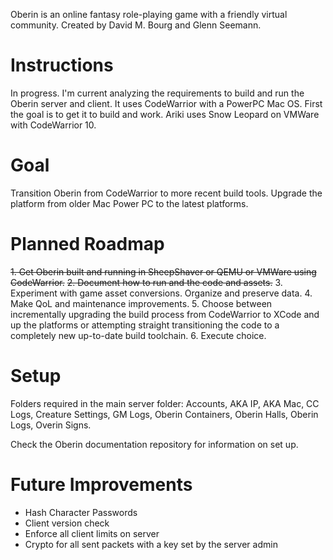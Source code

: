Oberin is an online fantasy role-playing game with a friendly virtual community. Created by David M. Bourg and Glenn Seemann.

# Instructions
In progress. I'm current analyzing the requirements to build and run the Oberin server and client. It uses CodeWarrior with a PowerPC Mac OS. First the goal is to get it to build and work. Ariki uses Snow Leopard on VMWare with CodeWarrior 10.

# Goal
Transition Oberin from CodeWarrior to more recent build tools. Upgrade the platform from older Mac Power PC to the latest platforms.

# Planned Roadmap
~~1. Get Oberin built and running in SheepShaver or QEMU or VMWare using CodeWarrior.~~
~~2. Document how to run and the code and assets.~~
3. Experiment with game asset conversions. Organize and preserve data.
4. Make QoL and maintenance improvements.
5. Choose between incrementally upgrading the build process from CodeWarrior to XCode and up the platforms or attempting straight transitioning the code to a completely new up-to-date build toolchain.
6. Execute choice.

# Setup
Folders required in the main server folder: Accounts, AKA IP, AKA Mac, CC Logs, Creature Settings, GM Logs, Oberin Containers, Oberin Halls, Oberin Logs, Overin Signs.

Check the Oberin documentation repository for information on set up.

# Future Improvements
 - Hash Character Passwords
 - Client version check
 - Enforce all client limits on server
 - Crypto for all sent packets with a key set by the server admin
